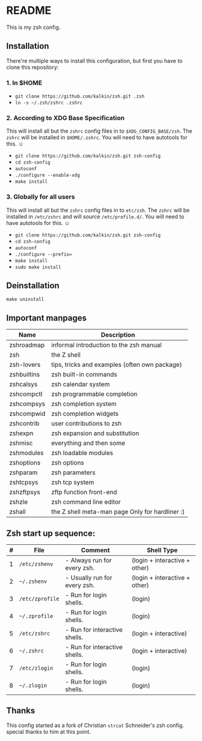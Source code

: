 # README

This is my zsh config.

## Installation

There're multiple ways to install this configuration, but first you have to
clone this repository:

### 1. In $HOME

- `git clone https://github.com/kalkin/zsh.git .zsh`
- `ln -s ~/.zsh/zshrc .zshrc`

### 2. According to XDG Base Specification

This will install all but the `zshrc` config files in to `$XDG_CONFIG_BASE/zsh`.
The `zshrc` will be installed in `$HOME/.zshrc`. You will need to have autotools
for this. ☺

- `git clone https://github.com/kalkin/zsh.git zsh-config`
- `cd zsh-config`
- `autoconf`
- `./configure --enable-xdg`
- `make install`

### 3. Globally for all users

This will install all but the `zshrc` config files in to `etc/zsh`.
The `zshrc` will be installed in `/etc/zshrc` and will source `/etc/profile.d/`.
You will need to have autotools for this. ☺

- `git clone https://github.com/kalkin/zsh.git zsh-config`
- `cd zsh-config`
- `autoconf`
- `./configure --prefix=`
- `make install`
- `sudo make install`

## Deinstallation

`make uninstall`

## Important manpages

| Name        | Description                                     |
|-------------|-------------------------------------------------|
| zshroadmap  | informal introduction to the zsh manual         |
| zsh         | the Z shell                                     |
| zsh-lovers  | tips, tricks and examples (often own package)   |
| zshbuiltins | zsh built-in commands                           |
| zshcalsys   | zsh calendar system                             |
| zshcompctl  | zsh programmable completion                     |
| zshcompsys  | zsh completion system                           |
| zshcompwid  | zsh completion widgets                          |
| zshcontrib  | user contributions to zsh                       |
| zshexpn     | zsh expansion and substitution                  |
| zshmisc     | everything and then some                        |
| zshmodules  | zsh loadable modules                            |
| zshoptions  | zsh options                                     |
| zshparam    | zsh parameters                                  |
| zshtcpsys   | zsh tcp system                                  |
| zshzftpsys  | zftp function front-end                         |
| zshzle      | zsh command line editor                         |
| zshall      | the Z shell meta-man page Only for hardliner :) |

## Zsh start up sequence:

|\# | File            | Comment                       | Shell Type                    |
| - | --------------- | ----------------------------- | ----------------------------- |
| 1 | `/etc/zshenv`   | - Always run for every zsh.   | (login + interactive + other) |
| 2 | `~/.zshenv`     | - Usually run for every zsh.  | (login + interactive + other) |
| 3 | `/etc/zprofile` | - Run for login shells.       | (login)                       |
| 4 | `~/.zprofile`   | - Run for login shells.       | (login)                       |
| 5 | `/etc/zshrc`    | - Run for interactive shells. | (login + interactive)         |
| 6 | `~/.zshrc`      | - Run for interactive shells. | (login + interactive)         |
| 7 | `/etc/zlogin`   | - Run for login shells.       | (login)                       |
| 8 | `~/.zlogin`     | - Run for login shells.       | (login)                       |


## Thanks
This config started as a fork of Christian `strcat` Schneider's zsh config.
special thanks to him at this point.

<!-- vim: ft=markdown -->

